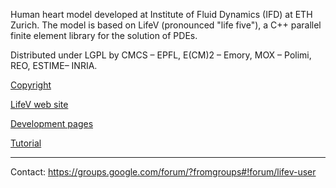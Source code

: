 Human heart model developed at Institute of Fluid Dynamics (IFD) at ETH Zurich. The model is based on LifeV (pronounced "life five"), a C++ parallel finite element library for the solution of PDEs.

Distributed under LGPL by CMCS – EPFL, E(CM)2 – Emory, MOX – Polimi, REO, ESTIME– INRIA.

[Copyright](https://github.com/lifev/lifev/blob/master/Copyright.md)

[LifeV web site](http://www.lifev.org)

[Development pages](http://cmcsforge.epfl.ch/projects/lifev)

[Tutorial](http://cmcsforge.epfl.ch/documents/3)

----------------------------------------------------------------------------
Contact: https://groups.google.com/forum/?fromgroups#!forum/lifev-user
